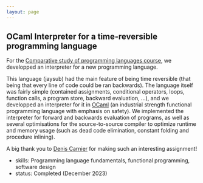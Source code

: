 ```yaml
---
layout: page
---
```


## OCaml Interpreter for a time-reversible programming language
For the [Comparative study of programming languages course](https://onderwijsaanbod.kuleuven.be/syllabi/v/e/H04L5AE.htm#activetab=doelstellingen_idp11613024), we developped an interpreter for a new programming language.

This language (jaysub) had the main feature of being time reversible (that being that every line of code could be ran backwards). 
The language itself was fairly simple (contained assignments, conditional operators, loops, function calls, a program store, backward evaluation, ...), and we developped an interpreter for it in [OCaml](https://ocaml.org/) (an industrial strength functional programming language with emphasis on safety). We implemented the interpreter for forward and backwards evaluation of programs, as well as several optimisations for the source-to-source compiler to optimize runtime and memory usage (such as dead code elimination, constant folding and procedure inlining). 

A big thank you to [Denis Carnier](https://www.kuleuven.be/wieiswie/nl/person/00156298) for making such an interesting assignment!
- skills: Programming language fundamentals, functional programming, software design
- status: Completed (December 2023)
